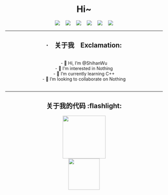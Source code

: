 <h1 align=center>Hi~</h3>
<div align=center>
  <a href="https://inevernobody.github.io/" target="_blank"><img src="https://img.shields.io/badge/Blog~-%E5%8D%9A%E5%AE%A2~-blue"></a>&emsp;
  <a href="https://www.luogu.com.cn/blog/haoye/" target="_blank"><img src="https://img.shields.io/badge/BlogInLuogu~-洛谷博客~-black"></a>&emsp;
  <a href="https://inevernobody.github.io/SomeOJ/" target="_blank"><img src="https://img.shields.io/badge/OnlineJudge-%E6%8E%A8%E8%8D%90-red"></a>&emsp;
  <a href="https://github.com/iNeverNobody?tab=stars" target="_blank"><img src="https://img.shields.io/badge/stars-40-white"></a>&emsp;
  <a href="https://摸鱼.cn" target="_blank"><img src="https://img.shields.io/badge/%E7%BD%91%E7%AB%99-%E5%AE%9D%E8%97%8F-brightgreen"></a>&emsp;
  <a href="mailto:iNever001029@outlook.com" target="_blank"><img src="https://img.shields.io/badge/%E6%9F%A5%E7%9C%8B-%E9%82%AE%E7%AE%B1-informational"></a>
</div>
<div align=center>
<hr>
<h2><strong>·</strong>&nbsp;&nbsp;&nbsp;&nbsp;关于我&nbsp;&nbsp;&nbsp;&nbsp;Exclamation:</h2><br>
- 👋 Hi, I’m @ShihanWu<br>
- 👀 I’m interested in Nothing<br>
- 🌱 I’m currently learning C++<br>
- 💞️ I’m looking to collaborate on Nothing<br>
<br>
<hr>
</div>
<h2 align=center>关于我的代码 :flashlight:</h2>
<div align=center><img height="137px" src="https://github-readme-stats.vercel.app/api?username=ShihanWu1029&show_icons=true&icon_color=CE1D2D&text_color=718096&bg_color=fefeff&hide_title=true" /> </div>
<div align=center>
<img height="100px" src="https://github-readme-stats.vercel.app/api/top-langs/?username=ShihanWu1029&hide_title=true&hide_border=true&layout=compact&bg_color=fefeff&theme=graywhite&locale=cn" />
</div> 
